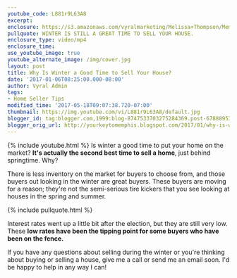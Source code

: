 ```yaml
---
youtube_code: L881r9L63A8
excerpt:
enclosure: https://s3.amazonaws.com/vyralmarketing/Melissa+Thompson/Memphis+Real+Estate+Agent-+Why+winter+is+a+great+time+to+sell+your+house.mp4
pullquote: WINTER IS STILL A GREAT TIME TO SELL YOUR HOUSE.
enclosure_type: video/mp4
enclosure_time:
use_youtube_image: true
youtube_alternate_image: /img/cover.jpg
layout: post
title: Why Is Winter a Good Time to Sell Your House?
date: '2017-01-06T08:25:00.000-08:00'
author: Vyral Admin
tags:
- Home Seller Tips
modified_time: '2017-05-18T09:07:38.720-07:00'
thumbnail: https://img.youtube.com/vi/L881r9L63A8/default.jpg
blogger_id: tag:blogger.com,1999:blog-8747533703275284369.post-678889534249819237
blogger_orig_url: http://yourkeytomemphis.blogspot.com/2017/01/why-is-winter-good-time-to-sell-your.html
---
```

{% include youtube.html %}
Is winter a good time to put your home on the market? **It's actually the second best time to sell a home**, just behind springtime. Why?

There is less inventory on the market for buyers to choose from, and those buyers out looking in the winter are great buyers. These buyers are moving for a reason; they're not the semi-serious tire kickers that you see looking at houses in the spring and summer.

{% include pullquote.html %}

Interest rates went up a little bit after the election, but they are still very low. These **low rates have been the tipping point for some buyers who have been on the fence.**

If you have any questions about selling during the winter or you're thinking about buying or selling a house, give me a call or send me an email soon. I'd be happy to help in any way I can!
